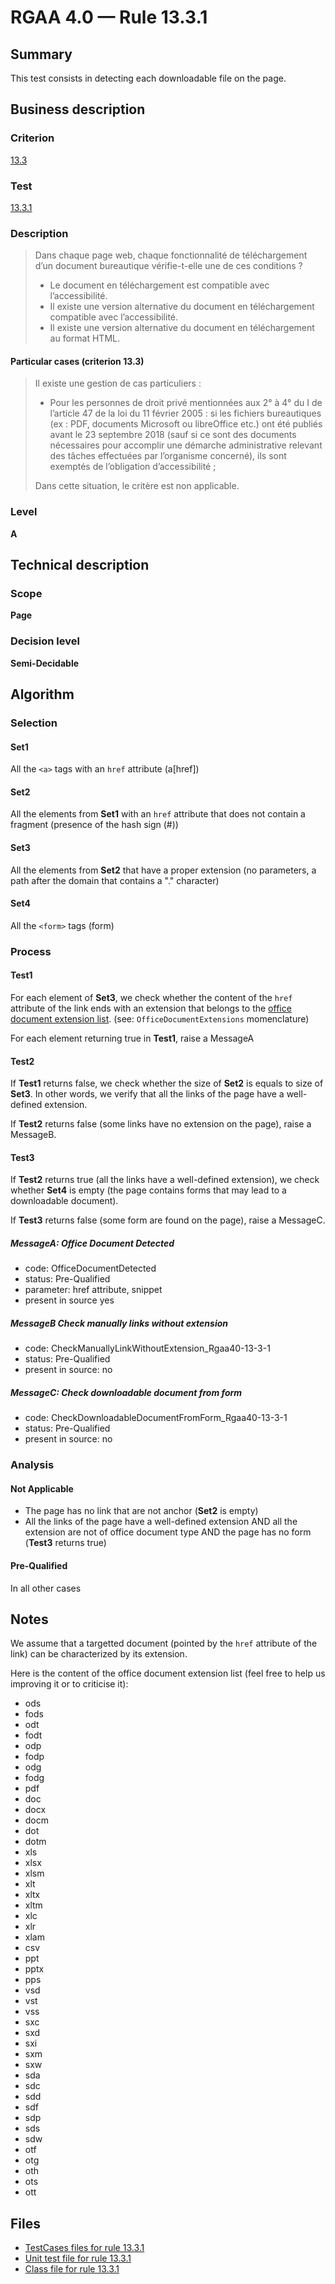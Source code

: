 # RGAA 4.0 — Rule 13.3.1

## Summary

This test consists in detecting each downloadable file on the page.

## Business description

### Criterion

[13.3](https://www.numerique.gouv.fr/publications/rgaa-accessibilite/methode/criteres/#crit-13-3)

### Test

[13.3.1](https://www.numerique.gouv.fr/publications/rgaa-accessibilite/methode/criteres/#test-13-3-1)

### Description

> Dans chaque page web, chaque fonctionnalité de téléchargement d’un document bureautique vérifie-t-elle une de ces conditions ?
> 
> * Le document en téléchargement est compatible avec l’accessibilité.
> * Il existe une version alternative du document en téléchargement compatible avec l’accessibilité.
> * Il existe une version alternative du document en téléchargement au format HTML.

#### Particular cases (criterion 13.3)

> Il existe une gestion de cas particuliers :
> 
> * Pour les personnes de droit privé mentionnées aux 2° à 4° du I de l’article 47 de la loi du 11 février 2005 : si les fichiers bureautiques (ex : PDF, documents Microsoft ou libreOffice etc.) ont été publiés avant le 23 septembre 2018 (sauf si ce sont des documents nécessaires pour accomplir une démarche administrative relevant des tâches effectuées par l’organisme concerné), ils sont exemptés de l’obligation d’accessibilité ;
> 
> Dans cette situation, le critère est non applicable.

### Level

**A**


## Technical description

### Scope

**Page**

### Decision level

**Semi-Decidable**

## Algorithm

### Selection

#### Set1

All the `<a>` tags with an `href` attribute (a[href])

#### Set2

All the elements from **Set1** with an `href` attribute that does not
contain a fragment (presence of the hash sign (#))

#### Set3

All the elements from **Set2** that have a proper extension (no
parameters, a path after the domain that contains a "." character)

#### Set4

All the `<form>` tags (form)

### Process

#### Test1

For each element of **Set3**, we check whether the content of the `href`
attribute of the link ends with an extension that belongs to the [office
document extension list](#notes). (see: `OfficeDocumentExtensions` momenclature)

For each element returning true in **Test1**, raise a MessageA

#### Test2

If **Test1** returns false, we check whether the size of **Set2** is equals to
size of **Set3**. In other words, we verify that all the links of the page
have a well-defined extension.

If **Test2** returns false (some links have no extension on the page), raise
a MessageB.

#### Test3

If **Test2** returns true (all the links have a well-defined extension), we
check whether **Set4** is empty (the page contains forms that may lead to a
downloadable document).

If **Test3** returns false (some form are found on the page), raise a
MessageC.

##### MessageA: Office Document Detected

-   code: OfficeDocumentDetected
-   status: Pre-Qualified
-   parameter: href attribute, snippet
-   present in source  yes

##### MessageB  Check manually links without extension

-   code: CheckManuallyLinkWithoutExtension_Rgaa40-13-3-1
-   status: Pre-Qualified
-   present in source: no

##### MessageC: Check downloadable document from form

-   code: CheckDownloadableDocumentFromForm_Rgaa40-13-3-1
-   status: Pre-Qualified
-   present in source: no

### Analysis

#### Not Applicable

-   The page has no link that are not anchor (**Set2** is empty)
-   All the links of the page have a well-defined
    extension AND all the extension are not of office document type AND
    the page has no form (**Test3** returns true)

#### Pre-Qualified

In all other cases

## Notes

We assume that a targetted document (pointed by the `href` attribute of
the link) can be characterized by its extension.

Here is the content of the office document extension list (feel free to
help us improving it or to criticise it):

- ods
- fods
- odt
- fodt
- odp
- fodp
- odg
- fodg
- pdf
- doc
- docx
- docm
- dot
- dotm
- xls
- xlsx
- xlsm
- xlt
- xltx
- xltm
- xlc
- xlr
- xlam
- csv
- ppt
- pptx
- pps
- vsd
- vst
- vss
- sxc
- sxd
- sxi
- sxm
- sxw
- sda
- sdc
- sdd
- sdf
- sdp
- sds
- sdw
- otf
- otg
- oth
- ots
- ott


## Files

- [TestCases files for rule 13.3.1](https://gitlab.com/asqatasun/Asqatasun/-/tree/master/rules/rules-rgaa4.0/src/test/resources/testcases/rgaa40/Rgaa40Rule130301/)
- [Unit test file for rule 13.3.1](https://gitlab.com/asqatasun/Asqatasun/-/blob/master/rules/rules-rgaa4.0/src/test/java/org/asqatasun/rules/rgaa40/Rgaa40Rule130301Test.java)
- [Class file for rule 13.3.1](https://gitlab.com/asqatasun/Asqatasun/-/blob/master/rules/rules-rgaa4.0/src/main/java/org/asqatasun/rules/rgaa40/Rgaa40Rule130301.java)
